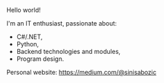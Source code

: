 Hello world!

I'm an IT enthusiast, passionate about:

- C#/.NET,
- Python,
- Backend technologies and modules,
- Program design.

Personal website: https://medium.com/@sinisabozic
